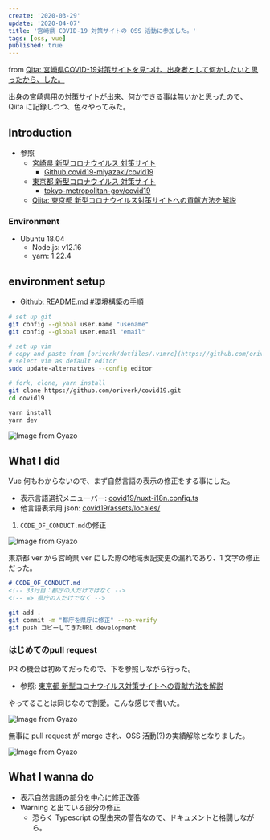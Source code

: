 ```yaml
---
create: '2020-03-29'
update: '2020-04-07'
title: '宮崎県 COVID-19 対策サイトの OSS 活動に参加した。'
tags: [oss, vue]
published: true
---
```


from [Qita: 宮崎県COVID-19対策サイトを見つけ、出身者として何かしたいと思ったから、した。](https://qiita.com/OriverK/items/91429a32e6a8c191a1a6)

出身の宮崎県用の対策サイトが出来、何かできる事は無いかと思ったので、Qiita に記録しつつ、色々やってみた。

## Introduction

- 参照
  - [宮崎県 新型コロナウイルス 対策サイト](https://covid19-miyazaki.netlify.com/)
    - [Github covid19-miyazaki/covid19](https://github.com/covid19-miyazaki/covid19)
  - [東京都 新型コロナウイルス 対策サイト](https://stopcovid19.metro.tokyo.lg.jp/)
    - [tokyo-metropolitan-gov/covid19](https://github.com/tokyo-metropolitan-gov/covid19)
  - [Qiita: 東京都 新型コロナウイルス対策サイトへの貢献方法を解説](https://qiita.com/FPC_COMMUNITY/items/b9cc072813dc2231b2b2)

### Environment

- Ubuntu 18.04
  - Node.js: v12.16
  - yarn: 1.22.4

## environment setup

- [Github: README.md #環境構築の手順](https://github.com/covid19-miyazaki/covid19#%E7%92%B0%E5%A2%83%E6%A7%8B%E7%AF%89%E3%81%AE%E6%89%8B%E9%A0%86)

```sh
# set up git
git config --global user.name "usename"
git config --global user.email "email"

# set up vim
# copy and paste from [oriverk/dotfiles/.vimrc](https://github.com/oriverk/dotfiles/blob/master/init.vim)
# select vim as default editor
sudo update-alternatives --config editor

# fork, clone, yarn install
git clone https://github.com/oriverk/covid19.git
cd covid19

yarn install
yarn dev
```

![Image from Gyazo](https://i.gyazo.com/e40d6a2e1fd9dd16649a336872b0a5c3.png)

## What I did

Vue 何もわからないので、まず自然言語の表示の修正をする事にした。

- 表示言語選択メニューバー: [covid19/nuxt-i18n.config.ts](https://github.com/covid19-miyazaki/covid19/blob/development/nuxt-i18n.config.ts)
- 他言語表示用 json: [covid19/assets/locales/](https://github.com/covid19-miyazaki/covid19/tree/development/assets/locales)

1. `CODE_OF_CONDUCT.md`の修正

![Image from Gyazo](https://i.gyazo.com/e7577913f218da5a781a6f4699aedc14.png)

東京都 ver から宮崎県 ver にした際の地域表記変更の漏れであり、1 文字の修正だった。

```md
# CODE_OF_CONDUCT.md
<!-- 33行目：都庁の人だけではなく -->
<!-- => 県庁の人だけでなく -->
```

```sh
git add .
git commit -m "都庁を県庁に修正" --no-verify
git push コピーしてきたURL development
```

### はじめてのpull request

PR の機会は初めてだったので、下を参照しながら行った。

- 参照: [東京都 新型コロナウイルス対策サイトへの貢献方法を解説](https://qiita.com/FPC_COMMUNITY/items/b9cc072813dc2231b2b2#%E3%83%97%E3%83%AB%E3%83%AA%E3%82%AF%E3%82%A8%E3%82%B9%E3%83%88%E3%82%92%E9%80%81%E3%82%8B)

やってることは同じなので割愛。こんな感じで書いた。

![Image from Gyazo](https://i.gyazo.com/1480a19fa3af7648fbcdf41aa9a94676.png)

無事に pull request が merge され、OSS 活動(?)の実績解除となりました。

![Image from Gyazo](https://i.gyazo.com/bcc2f8881f27c70d04aebc1d81f249e7.png)

## What I wanna do

- 表示自然言語の部分を中心に修正改善
- Warning と出ている部分の修正
  - 恐らく Typescript の型由来の警告なので、ドキュメントと格闘しながら。
